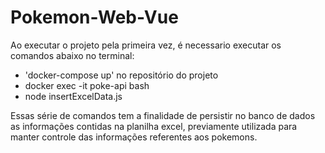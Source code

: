 # Pokemon-Web-Vue


Ao executar o projeto pela primeira vez, é necessario executar os comandos abaixo no terminal:

*   'docker-compose up' no repositório do projeto
*   docker exec -it poke-api bash
*   node insertExcelData.js

Essas série de comandos tem a finalidade de persistir no banco de dados as informações contidas na planilha excel, previamente utilizada para manter controle das informações referentes aos pokemons.